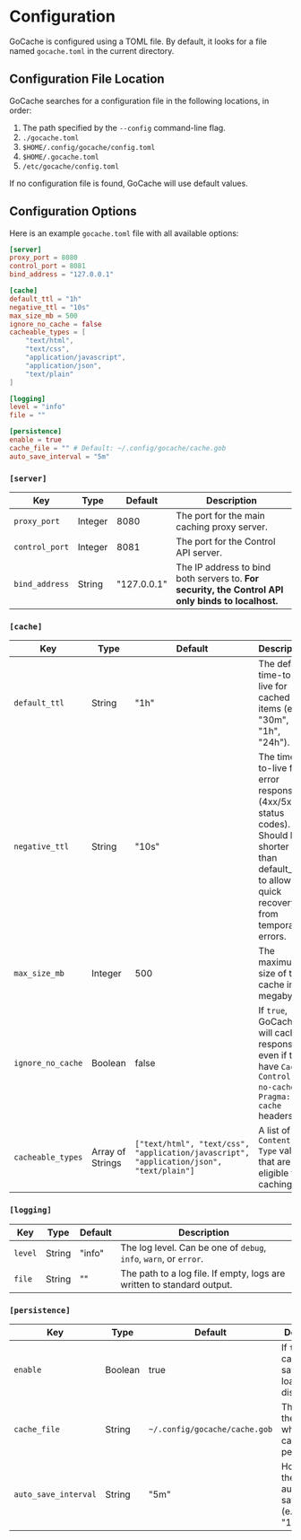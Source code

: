 # Configuration

GoCache is configured using a TOML file. By default, it looks for a file named `gocache.toml` in the current directory.

## Configuration File Location

GoCache searches for a configuration file in the following locations, in order:

1.  The path specified by the `--config` command-line flag.
2.  `./gocache.toml`
3.  `$HOME/.config/gocache/config.toml`
4.  `$HOME/.gocache.toml`
5.  `/etc/gocache/config.toml`

If no configuration file is found, GoCache will use default values.

## Configuration Options

Here is an example `gocache.toml` file with all available options:

```toml
[server]
proxy_port = 8080
control_port = 8081
bind_address = "127.0.0.1"

[cache]
default_ttl = "1h"
negative_ttl = "10s"
max_size_mb = 500
ignore_no_cache = false
cacheable_types = [
    "text/html",
    "text/css",
    "application/javascript",
    "application/json",
    "text/plain"
]

[logging]
level = "info"
file = ""

[persistence]
enable = true
cache_file = "" # Default: ~/.config/gocache/cache.gob
auto_save_interval = "5m"
```

### `[server]`

| Key            | Type   | Default     | Description                                                                                             |
| -------------- | ------ | ----------- | ------------------------------------------------------------------------------------------------------- |
| `proxy_port`   | Integer| 8080        | The port for the main caching proxy server.                                                             |
| `control_port` | Integer| 8081        | The port for the Control API server.                                                                    |
| `bind_address` | String | "127.0.0.1" | The IP address to bind both servers to. **For security, the Control API only binds to localhost.**      |

### `[cache]`

| Key               | Type           | Default                                                              | Description                                                                                                                               |
| ----------------- | -------------- | -------------------------------------------------------------------- | ----------------------------------------------------------------------------------------------------------------------------------------- |
| `default_ttl`     | String         | "1h"                                                                 | The default time-to-live for cached items (e.g., "30m", "1h", "24h").                                                                     |
| `negative_ttl`    | String         | "10s"                                                                | The time-to-live for error responses (4xx/5xx status codes). Should be shorter than default_ttl to allow quick recovery from temporary errors. |
| `max_size_mb`     | Integer        | 500                                                                  | The maximum size of the cache in megabytes.                                                                                               |
| `ignore_no_cache` | Boolean        | false                                                                | If `true`, GoCache will cache responses even if they have `Cache-Control: no-cache` or `Pragma: no-cache` headers.                        |
| `cacheable_types` | Array of Strings | `["text/html", "text/css", "application/javascript", "application/json", "text/plain"]` | A list of `Content-Type` values that are eligible for caching.                                                                    |

### `[logging]`

| Key     | Type   | Default | Description                                                                 |
| ------- | ------ | ------- | --------------------------------------------------------------------------- |
| `level` | String | "info"  | The log level. Can be one of `debug`, `info`, `warn`, or `error`.             |
| `file`  | String | ""      | The path to a log file. If empty, logs are written to standard output.        |

### `[persistence]`

| Key                  | Type    | Default | Description                                                                                             |
| -------------------- | ------- | ------- | ------------------------------------------------------------------------------------------------------- |
| `enable`             | Boolean | true    | If `true`, the cache will be saved to and loaded from disk.                                             |
| `cache_file`         | String  | `~/.config/gocache/cache.gob` | The path to the file where the cache is persisted.                                    |
| `auto_save_interval` | String  | "5m"    | How often the cache is automatically saved to disk (e.g., "5m", "1h").                                    |
